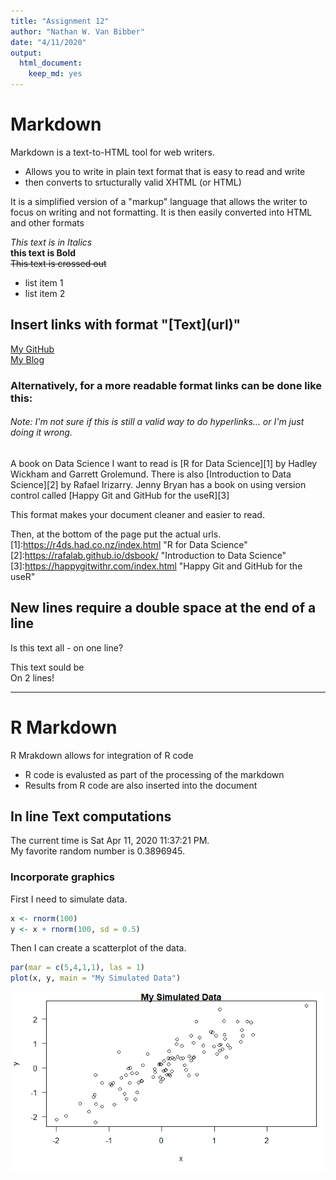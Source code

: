 ```yaml
---
title: "Assignment 12"
author: "Nathan W. Van Bibber"
date: "4/11/2020"
output: 
  html_document: 
    keep_md: yes
---
```




# Markdown

Markdown is a text-to-HTML tool for web writers.  

* Allows you to write in plain text format that is easy to read and write
* then converts to srtucturally valid XHTML (or HTML)  

It is a simplified version of a "markup" language that allows the writer to 
focus on writing and not formatting. It is then easily converted into HTML and other formats
    
*This text is in Italics*  
**this text is Bold**  
~~This text is crossed out~~

- list item 1
- list item 2

## Insert links with format "[Text]\(url)"
[My GitHub](https://github.com/vanbibn/IntroR-course)  
[My Blog](https://r-youready.blogspot.com/2020/04/assignment-12.html)
  
  
    

### Alternatively, for a more readable format links can be done like this:
###### Note: I'm not sure if this is still a valid way to do hyperlinks... or I'm just doing it wrong.

A book on Data Science I want to read is  [R for Data Science][1] by Hadley Wickham and Garrett Grolemund. There is also [Introduction to Data Science][2] by Rafael Irizarry. Jenny Bryan has a book on using version control called [Happy Git and GitHub for the useR][3]

This format makes your document cleaner and easier to read.

Then, at the bottom of the page put the actual urls.
[1]:https://r4ds.had.co.nz/index.html "R for Data Science"
[2]:https://rafalab.github.io/dsbook/ "Introduction to Data Science"
[3]:https://happygitwithr.com/index.html "Happy Git and GitHub for the useR"

  
  

## New lines require a double space at the end of a line  
Is this text all -
on one line?

This text sould be  
On 2 lines!
  
  
***

# R Markdown

R Mrakdown allows for integration of R code

* R code is evalusted as part of the processing of the markdown
* Results from R code are also inserted into the document
    
## In line Text computations




The current time is Sat Apr 11, 2020 11:37:21 PM.  
My favorite random number is 0.3896945.

### Incorporate graphics

First I need to simulate data.

```r
x <- rnorm(100)
y <- x + rnorm(100, sd = 0.5)
```

Then I can create a scatterplot of the data.

```r
par(mar = c(5,4,1,1), las = 1)
plot(x, y, main = "My Simulated Data")
```

![](Assignment12_files/figure-html/scatterplot-1.png)<!-- -->
